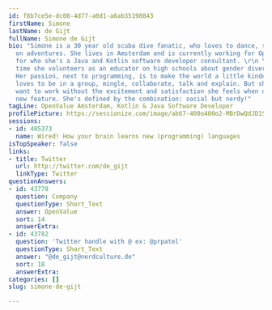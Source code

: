 ```yaml
---
id: f8b7ce5e-dc08-4d77-a0d1-a6ab35198843
firstName: Simone
lastName: de Gijt
fullName: Simone de Gijt
bio: "Simone is a 30 year old scuba dive fanatic, who loves to dance, sing and go
  on adventures. She lives in Amsterdam and is currently working for OpenValue Amsterdam,
  for who she's a Java and Kotlin software developer consultant. \r\n \r\nIn her own
  time she volunteers as an educator on high schools about gender diversity and sexuality.
  Her passion, next to programming, is to make the world a little kinder.\r\n \r\nShe
  loves to be in a group, mingle, collaborate, talk and explain. But she wouldn’t
  want to work without the excitement and satisfaction she feels when developing a
  new feature. She's defined by the combination: social but nerdy!"
tagLine: OpenValue Amsterdam, Kotlin & Java Software Developer
profilePicture: https://sessionize.com/image/ab67-400o400o2-MBrDwQdJD1SffLcVcDGJXG.jpg
sessions:
- id: 405373
  name: Wired! How your brain learns new (programming) languages
isTopSpeaker: false
links:
- title: Twitter
  url: http://twitter.com/de_gijt
  linkType: Twitter
questionAnswers:
- id: 43778
  question: Company
  questionType: Short_Text
  answer: OpenValue
  sort: 14
  answerExtra: 
- id: 43782
  question: 'Twitter handle with @ ex: @prpatel'
  questionType: Short_Text
  answer: "@de_gijt@nerdculture.de"
  sort: 18
  answerExtra: 
categories: []
slug: simone-de-gijt

---
```

